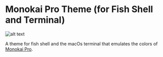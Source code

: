 
# Monokai Pro Theme (for Fish Shell and Terminal)

![alt text](https://github.com/jhouedanou/Monokai-Pro-terminal/raw/master/dk.png)

A theme for fish shell and the macOs terminal that emulates the colors of[ Monokai Pro](https://www.monokai.pro).
